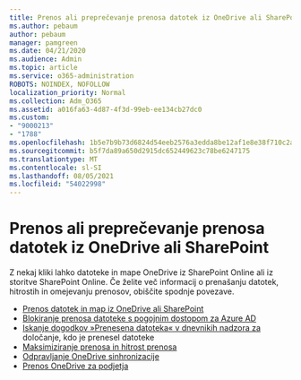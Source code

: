 ```yaml
---
title: Prenos ali preprečevanje prenosa datotek iz OneDrive ali SharePoint
ms.author: pebaum
author: pebaum
manager: pamgreen
ms.date: 04/21/2020
ms.audience: Admin
ms.topic: article
ms.service: o365-administration
ROBOTS: NOINDEX, NOFOLLOW
localization_priority: Normal
ms.collection: Adm_O365
ms.assetid: a016fa63-4d87-4f3d-99eb-ee134cb27dc0
ms.custom:
- "9000213"
- "1788"
ms.openlocfilehash: 1b5e7b9b73d6824d54eeb2576a3edda8be12af1e8e38f710c2ab4077482dff9b
ms.sourcegitcommit: b5f7da89a650d2915dc652449623c78be6247175
ms.translationtype: MT
ms.contentlocale: sl-SI
ms.lasthandoff: 08/05/2021
ms.locfileid: "54022998"
---
```

# <a name="download-or-prevent-download-of-files-from-onedrive-or-sharepoint"></a>Prenos ali preprečevanje prenosa datotek iz OneDrive ali SharePoint

Z nekaj kliki lahko datoteke in mape OneDrive iz SharePoint Online ali iz storitve SharePoint Online. Če želite več informacij o prenašanju datotek, hitrostih in omejevanju prenosov, obiščite spodnje povezave.

- [Prenos datotek in map iz OneDrive ali SharePoint](https://support.office.com/article/Download-files-and-folders-from-OneDrive-or-SharePoint-5c7397b7-19c7-4893-84fe-d02e8fa5df05)
- [Blokiranje prenosa datoteke s pogojnim dostopom za Azure AD](https://docs.microsoft.com/cloud-app-security/use-case-proxy-block-session-aad#create-a-block-download-policy-for-unmanaged-devices)
- [Iskanje dogodkov »Prenesena datoteka« v dnevnikih nadzora za](https://docs.microsoft.com/microsoft-365/compliance/search-the-audit-log-in-security-and-compliance?view=o365-worldwide#file-and-page-activities) določanje, kdo je prenesel datoteke
- [Maksimiziranje prenosa in hitrost prenosa](https://support.office.com/article/Maximize-upload-and-download-speed-8eeadfb8-501f-406d-997b-98ab6ff67f43)
- [Odpravljanje OneDrive sinhronizacije](https://support.office.com/article/Fix-OneDrive-sync-problems-83ab0d8a-8400-45b0-8dcf-dc8aa8a6bcf8)
- [Prenos OneDrive za podjetja](https://onedrive.live.com/about/download/)
